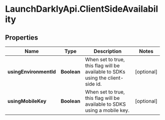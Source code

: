 # LaunchDarklyApi.ClientSideAvailability

## Properties
Name | Type | Description | Notes
------------ | ------------- | ------------- | -------------
**usingEnvironmentId** | **Boolean** | When set to true, this flag will be available to SDKs using the client-side id. | [optional] 
**usingMobileKey** | **Boolean** | When set to true, this flag will be available to SDKS using a mobile key. | [optional] 


